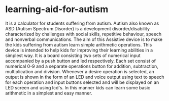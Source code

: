 # learning-aid-for-autism
It is a calculator for students suffering from autism.
Autism also known as ASD (Autism Spectrum Disorder) is a development disorder/disability characterized by challenges with social skills, repetitive behaviour, speech and nonverbal communications.
The aim of this Assistive device  is to make the kids suffering from autism learn simple arithmetic operations. This device is intended to help  kids for improving their learning abilities in a simplest way. It is a board consisting two sets of numerical input accompanied by a push button and led respectively. Each set consist of numerical 0-9 and a separate operations button for addition, subtraction, multiplication and division. Whenever a desire operation is selected, an output is shown in the form of an LED and voice output using text to speech  for each operation and input buttons selected and will be displayed on an LED screen and using lcd's. In this manner kids can learn some basic arithmetic in a simplest and easy manner.
